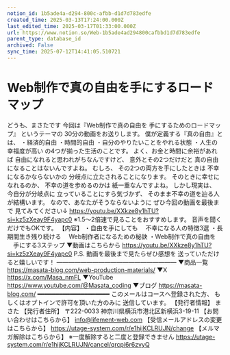 ```yaml
---
notion_id: 1b5ade4a-d294-800c-afbb-d1d7d783edfe
created_time: 2025-03-13T17:24:00.000Z
last_edited_time: 2025-03-17T01:33:00.000Z
url: https://www.notion.so/Web-1b5ade4ad294800cafbbd1d7d783edfe
parent_type: database_id
archived: False
sync_time: 2025-07-12T14:41:05.510721
---
```


# Web制作で真の自由を手にするロードマップ

どうも、まさたです
今回は『Web制作で真の自由を
手にするためのロードマップ』
というテーマの
30分の動画をお送りします。
僕が定義する『真の自由』とは、
・経済的自由
・時間的自由
・自分のやりたいことをやれる状態
・人生の幸福度が高い
の4つが揃った生活のことです。
よく、お金と時間に余裕があれば
自由になれると思われがちなんですけど、
意外とその2つだけだと
真の自由になることはないんですよね。
むしろ、
その2つの両方を手にしたときは
不幸になるかならないかの
分岐点に立たされることになります。
そのときに幸せになれるのか、
不幸の道を歩めるのかは
紙一重なんですよね。
しかし現実は、
今自分が分岐点に
立っていることにすら気づかず、
そのまま不幸の道を辿る人が結構います。
なので、あなたがそうならないように
ぜひ今回の動画を最後まで
見てみてください↓
https://youtu.be/XXkze8y1hTU?si=kz5zXeay9F4yapc0
※1.5〜2倍速で見ることをおすすめします。
音声を聞くだけでもOKです。
【内容】
・自由を手にしても
　不幸になる人の特徴3選
・長期間生き残り続ける
　Web制作者になるための秘訣
・Web制作で真の自由を
　手にする3ステップ
▼動画はこちらから
https://youtu.be/XXkze8y1hTU?si=kz5zXeay9F4yapc0
P.S.
動画を最後まで見たらぜひ感想を
送っていただけると嬉しいです！
━━━━━━━━━━━━━━━━━━━━
▼商品一覧
https://masata-blog.com/web-production-materials/
▼X
https://x.com/Masa_nmFL
▼YouTube
https://www.youtube.com/@Masata_coding
▼ブログ
https://masata-blog.com/
━━━━━━━━━━━━━━━━━━━━
このメールはコースへ登録された方、
もしくはオプトインで許可を頂いた方のみに
送信しています。
【発行者情報】
まさた
【発行者住所】
〒222-0033
神奈川県横浜市港北区新横浜3-19-11
【お問い合わせはこちらから】
info@lifement-web.com
【受信メールアドレスの変更はこちらから】
https://utage-system.com/r/e1hijKCLRUJN/change
【メルマガ解除はこちらから】
※一度解除すると二度と登録できません
https://utage-system.com/r/e1hijKCLRUJN/cancel/qrcpi6r6zvyQ